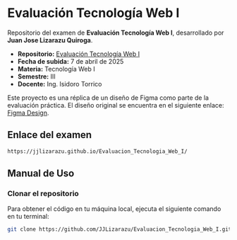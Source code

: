 # Evaluación Tecnología Web I

Repositorio del examen de **Evaluación Tecnología Web I**, desarrollado por **Juan Jose Lizarazu Quiroga**.

- **Repositorio:** [Evaluación Tecnología Web I](https://github.com/JJLizarazu/Evaluacion_Tecnologia_Web_I.git)
- **Fecha de subida:** 7 de abril de 2025
- **Materia:** Tecnología Web I
- **Semestre:** III
- **Docente:** Ing. Isidoro Torrico

Este proyecto es una réplica de un diseño de Figma como parte de la evaluación práctica. El diseño original se encuentra en el siguiente enlace: [Figma Design](https://www.figma.com/design/LZC0LVciZUDx109WEKuo5V/Personal-Portfolio-Website---Web-I-OK--Copy-?t=TI4GoiKE55eMCtyU-0).

## Enlace del examen
```bash
https://jjlizarazu.github.io/Evaluacion_Tecnologia_Web_I/
```

## Manual de Uso

### **Clonar el repositorio**

Para obtener el código en tu máquina local, ejecuta el siguiente comando en tu terminal:

```bash
git clone https://github.com/JJLizarazu/Evaluacion_Tecnologia_Web_I.git
